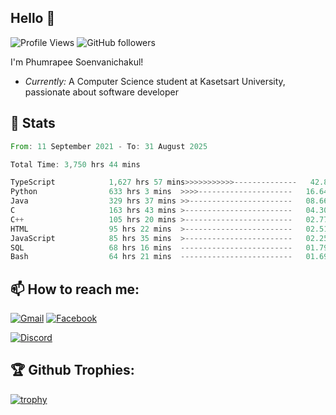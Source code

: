 
<h2>Hello 👋</h2> 

![Profile Views](https://komarev.com/ghpvc/?username=Homiez09&label=Profile%20views&color=0e75b6&style=flat)
![GitHub followers](https://img.shields.io/github/followers/HomieZ09.svg?style=social&label=Follow)


I'm Phumrapee Soenvanichakul!

- <i>Currently:</i> A Computer Science student at Kasetsart University, passionate about software developer

<h2>👀 Stats</h2>

<!--START_SECTION:waka-->

```rust
From: 11 September 2021 - To: 31 August 2025

Total Time: 3,750 hrs 44 mins

TypeScript            1,627 hrs 57 mins>>>>>>>>>>>--------------   42.80 %
Python                633 hrs 3 mins  >>>>---------------------   16.64 %
Java                  329 hrs 37 mins >>-----------------------   08.66 %
C                     163 hrs 43 mins >------------------------   04.30 %
C++                   105 hrs 20 mins >------------------------   02.77 %
HTML                  95 hrs 22 mins  >------------------------   02.51 %
JavaScript            85 hrs 35 mins  >------------------------   02.25 %
SQL                   68 hrs 16 mins  -------------------------   01.79 %
Bash                  64 hrs 21 mins  -------------------------   01.69 %
```

<!--END_SECTION:waka-->

<h2>📫 How to reach me:</h2>

<a href="mailto:phumrapeesoen1@gmail.com">![Gmail](https://img.shields.io/badge/Gmail-D14836?style=for-the-badge&logo=gmail&logoColor=white)</a> 
<a href="https://web.facebook.com/phumrapee.soenvanichakul.3/">![Facebook](https://img.shields.io/badge/Facebook-4267B2?style=for-the-badge&logo=facebook&logoColor=white)</a>

<a href="https://discord.gg/EWnAEUtFVm">![Discord](https://discord.c99.nl/widget/theme-1/297740667784921089.png)</a> 

<h2>🏆 Github Trophies:</h2>

[![trophy](https://github-profile-trophy.vercel.app/?username=Homiez09&theme=discord&row=1)](https://github.com/ryo-ma/github-profile-trophy)
